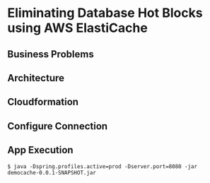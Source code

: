 # Eliminating Database Hot Blocks using AWS ElastiCache #

## Business Problems ##


## Architecture ##


## Cloudformation ##


## Configure Connection ##



## App Execution ##

```
$ java -Dspring.profiles.active=prod -Dserver.port=8080 -jar democache-0.0.1-SNAPSHOT.jar

```
